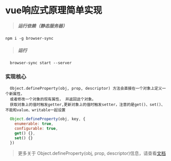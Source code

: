 # vue响应式原理简单实现

> ##### 运行依赖（静态服务器）
```
npm i -g browser-sync
``` 
  
> ##### 运行  
```
  browser-sync start --server
```

### 实现核心

```text
  Object.defineProperty(obj, prop, descriptor) 方法会直接在一个对象上定义一个新属性，
  或者修改一个对象的现有属性， 并返回这个对象。
  获取对象上的值时触发getter,更新对象上的值时触发setter，注意的是get()、set()、不能和value、writable一起设置
```  

```js
  Object.defineProperty(obj, key, {
    enumerable: true,
    configurable: true,
    get() {},
    set() {}
  })
```
> 更多关于 Object.defineProperty(obj, prop, descriptor)信息，请查看[文档](https://developer.mozilla.org/zh-CN/docs/Web/JavaScript/Reference/Global_Objects/Object/defineProperty)
